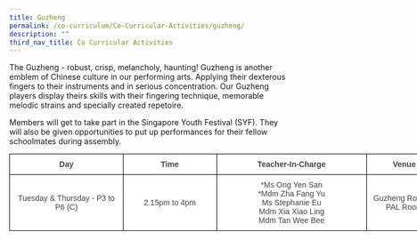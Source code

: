 ```yaml
---
title: Guzheng
permalink: /co-curriculum/Co-Curricular-Activities/guzheng/
description: ""
third_nav_title: Co Curricular Activities
---
```

The Guzheng - robust, crisp, melancholy, haunting! Guzheng is another emblem of Chinese culture in our performing arts. Applying their dexterous fingers to their instruments and in serious concentration. Our Guzheng players display theirs skills with their fingering technique, memorable melodic strains and specially created repetoire.

Members will get to take part in the Singapore Youth Festival (SYF). They will also be given opportunities to put up performances for their fellow schoolmates during assembly.

<style type="text/css">
.tg  {border-collapse:collapse;border-spacing:0;margin:0px auto;}
.tg td{border-color:black;border-style:solid;border-width:1px;font-family:Arial, sans-serif;font-size:14px;
  overflow:hidden;padding:10px 5px;word-break:normal;}
.tg th{border-color:black;border-style:solid;border-width:1px;font-family:Arial, sans-serif;font-size:14px;
  font-weight:normal;overflow:hidden;padding:10px 5px;word-break:normal;}
.tg .tg-ncov{background-color:#FFF;color:#454545;text-align:center;vertical-align:middle}
.tg .tg-d8lx{background-color:#FFF;color:#444;font-weight:bold;text-align:center;vertical-align:middle}
.tg .tg-vfvg{background-color:#FFF;color:#444;text-align:center;vertical-align:middle}
</style>
<table class="tg" style="undefined;table-layout: fixed; width: 777px">
<colgroup>
<col style="width: 204px">
<col style="width: 168px">
<col style="width: 270px">
<col style="width: 135px">
</colgroup>
<tbody>
  <tr>
    <td class="tg-d8lx">Day </td>
    <td class="tg-d8lx"> Time</td>
    <td class="tg-d8lx">Teacher-In-Charge</td>
    <td class="tg-d8lx">Venue</td>
  </tr>
  <tr>
    <td class="tg-vfvg"><span style="background-color:initial">Tuesday &amp; Thursday - P3 to P6 (C)</span></td>
    <td class="tg-vfvg"> 2.15pm to 4pm</td>
    <td class="tg-ncov"> *Ms Ong Yen San <br>*Mdm Zha Fang Yu <br>Ms Stephanie Eu <br>Mdm Xia Xiao Ling <br>Mdm Tan Wee Bee</td>
    <td class="tg-vfvg">  Guzheng Room &amp; PAL Room</td>
  </tr>
</tbody>
</table>